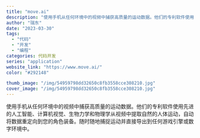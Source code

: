 ```yaml
---
title: "move.ai"
description: "使用手机从任何环境中的视频中捕获高质量的运动数据。他们的专利软件使用先进的人工智能、计算机视觉、生物力学和物理学从视频中"
author: "瑞东"
date: "2023-03-30"
tags:
  - "代码"
  - "开发"
  - "编程"
categories: 代码开发
series: "application"
website_link: "https://www.move.ai/"
color: "#292148"

thumb_image: "/img/54959798dd32650c8fb3558cce308210.jpg"
cover_image: "/img/54959798dd32650c8fb3558cce308210.jpg"
---
```


使用手机从任何环境中的视频中捕获高质量的运动数据。他们的专利软件使用先进的人工智能、计算机视觉、生物力学和物理学从视频中提取自然的人体运动，自动将数据重定向到您的角色装备。随时随地捕捉运动并直接导出到任何游戏引擎或数字环境中。 
